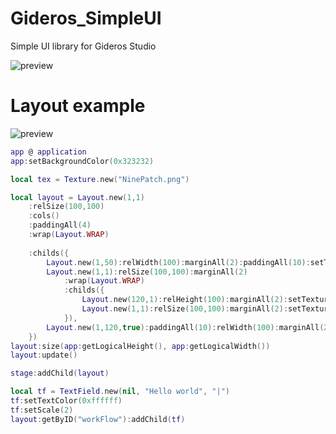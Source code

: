 # Gideros_SimpleUI
Simple UI library for Gideros Studio

![preview](http://forum.giderosmobile.com/uploads/editor/9z/onq2m6ol36qa.gif)

# Layout example
![preview](../Gideros_examples/img/LayoutExample.png)
```lua
app @ application
app:setBackgroundColor(0x323232)

local tex = Texture.new("NinePatch.png")

local layout = Layout.new(1,1)
	:relSize(100,100)
	:cols()
	:paddingAll(4)
	:wrap(Layout.WRAP)
	
	:childs({
		Layout.new(1,50):relWidth(100):marginAll(2):paddingAll(10):setTextureBackground(tex),
		Layout.new(1,1):relSize(100,100):marginAll(2)	
			:wrap(Layout.WRAP)
			:childs({
				Layout.new(120,1):relHeight(100):marginAll(2):setTextureBackground(tex),
				Layout.new(1,1):relSize(100,100):marginAll(2):setTextureBackground(tex):ID("workFlow"):paddingAll(5),
			}),
		Layout.new(1,120,true):paddingAll(10):relWidth(100):marginAll(2):setTextureBackground(tex),
	})
layout:size(app:getLogicalHeight(), app:getLogicalWidth())
layout:update()

stage:addChild(layout)

local tf = TextField.new(nil, "Hello world", "|")
tf:setTextColor(0xffffff)
tf:setScale(2)
layout:getByID("workFlow"):addChild(tf)
```
